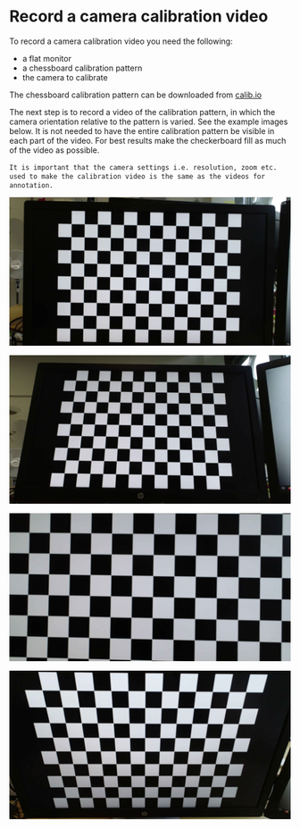 # Record a camera calibration video

To record a camera calibration video you need the following:

- a flat monitor
- a chessboard calibration pattern
- the camera to calibrate

The chessboard calibration pattern can be downloaded from
[calib.io](https://calib.io/pages/camera-calibration-pattern-generator)

The next step is to record a video of the calibration pattern, in which the camera orientation relative to the pattern is varied. See the example images below. It is not needed to have the entire calibration pattern be visible in each part of the video.
For best results make the checkerboard fill as much of the video as possible.

```{Note}
It is important that the camera settings i.e. resolution, zoom etc. used to make the calibration video is the same as the videos for annotation.
```

![Image](../_static/calibration_images/calibration_1.jpg)

![Image](../_static/calibration_images/calibration_2.jpg)

![Image](../_static/calibration_images/calibration_3.jpg)

![Image](../_static/calibration_images/calibration_4.jpg)

